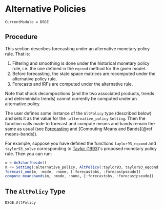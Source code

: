 # Alternative Policies

``` @meta
CurrentModule = DSGE
```

## Procedure

This section describes forecasting under an alternative monetary policy
rule. That is:

1. Filtering and smoothing is done under the historical monetary policy rule,
   i.e. the one defined in the `eqcond` method for the given model.
2. Before forecasting, the state space matrices are recomputed under the
   alternative policy rule.
3. Forecasts and IRFs are computed under the alternative rule.

Note that shock decompositions (and the two associated products, trends and
deterministic trends) cannot currently be computed under an alternative policy.

The user defines some instance of the `AltPolicy` type (described below) and
sets it as the value for the `:alternative_policy` `Setting`. Then the function
calls made to forecast and compute means and bands remain the same as usual (see
[Forecasting](@ref) and [Computing Means and Bands](@ref means-bands)).

For example, suppose you have defined the functions `taylor93_eqcond` and
`taylor93_solve` corresponding to
[Taylor (1993)](http://www.sciencedirect.com/science/article/pii/016722319390009L)'s
proposed monetary policy rule. Then you can run:

```julia
m = AnSchorfheide()
m <= Setting(:alternative_policy, AltPolicy(:taylor93, taylor93_eqcond, taylor93_solve))
forecast_one(m, :mode, :none, [:forecastobs, :forecastpseudo])
compute_meansbands(m, :mode, :none, [:forecastobs, :forecastpseudo])
```

## The `AltPolicy` Type

```@docs
DSGE.AltPolicy
```
